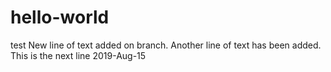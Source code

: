 # hello-world
test
New line of text added on branch.
Another line of text has been added.
This is the next line
2019-Aug-15
